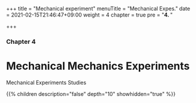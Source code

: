 +++
title = "Mechanical experiment"
menuTitle = "Mechanical Expes."
date = 2021-02-15T21:46:47+09:00
weight = 4
chapter = true
pre = "<b>4. </b>"

+++

### Chapter 4

# Mechanical Mechanics Experiments

Mechanical Experiments Studies

{{% children description="false" depth="10" showhidden="true" %}}
